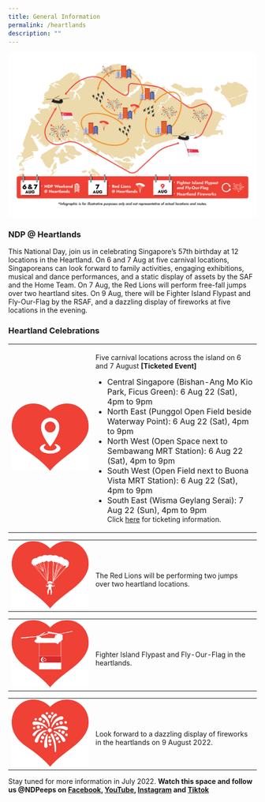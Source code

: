 ```yaml
---
title: General Information
permalink: /heartlands
description: ""
---
```

![](/images/NDP%20@%20Heartlands%20KV%202Jun2022%2012pm.jpg)
### NDP @ Heartlands
This National Day, join us in celebrating Singapore’s 57th birthday at 12 locations in the Heartland. On 6 and 7 Aug at five carnival locations, Singaporeans can look forward to family activities, engaging exhibitions, musical and dance performances, and a static display of assets by the SAF and the Home Team. On 7 Aug, the Red Lions will perform free-fall jumps over two heartland sites. On 9 Aug, there will be Fighter Island Flypast and Fly-Our-Flag by the RSAF, and a dazzling display of fireworks at five locations in the evening. 

<style>
   @media all and (max-width: 768px) {
   tr > td:first-child {
   width: 25% !important;
   }
   tr > td:first-child img {
   margin-top: 30px !important;
   }
   }
</style>
### Heartland Celebrations
<table>
   <tbody>
      <tr>
         <td style="width: 156px"><img src="/images/NDP @ Heartlands Images 20May2022 1pm3.jpg" alt="Image"></td>
				<td><br>Five carnival locations across the island on 6 and 7 August <b>[Ticketed Event]</b>
<ul>
<li style="font-size:1rem">Central Singapore (Bishan-Ang Mo Kio Park, Ficus Green): 6 Aug 22 (Sat), 4pm to 9pm</li>
<li style="font-size:1rem">North East (Punggol Open Field beside Waterway Point): 6 Aug 22 (Sat), 4pm to 9pm</li>
<li style="font-size:1rem">North West (Open Space next to Sembawang MRT Station): 6 Aug 22 (Sat), 4pm to 9pm</li>
<li style="font-size:1rem">South West (Open Field next to Buona Vista MRT Station): 6 Aug 22 (Sat), 4pm to 9pm</li>
<li style="font-size:1rem">South East (Wisma Geylang Serai): 7 Aug 22 (Sun), 4pm to 9pm</li>
	Click <a href="ticketing/heartlands" target="_blank">here</a> for ticketing information.
					</ul>
				</td>
      </tr>
   </tbody>
</table>
<table>
   <tbody>
      <tr>
         <td style="width: 156px"><img src="/images/NDP @ Heartlands Images 20May2022 1pm8.jpg" alt="Image"></td>
         <td><br>The Red Lions will be performing two jumps over two heartland locations.</td>
      </tr>
   </tbody>
</table>
<table>
   <tbody>
		  <tr>
         <td style="width: 156px"><img src="/images/NDP @ Heartlands State Flag Flypast Icon 26May2022 9am.jpg" alt="Image"></td>
         <td><br> Fighter Island Flypast and Fly-Our-Flag in the heartlands.</td>
      </tr>
   </tbody>
</table>
<table>
   <tbody>
      <tr>
         <td style="width: 156px"><img src="/images/NDP @ Heartlands Images 20May2022 1pm9.jpg" alt="Image"></td>
         <td><br>Look forward to a dazzling display of fireworks <span class="red-ttesxt">in the heartlands</span> on 9 August 2022.</td>
      </tr>
   </tbody>
</table>

Stay tuned for more information in July 2022.
**Watch this space and follow us @NDPeeps on [Facebook](https://www.facebook.com/NDPeeps), [YouTube](https://www.youtube.com/user/NDPeeps), [Instagram](https://www.instagram.com/ndpeeps/?hl=en) and [Tiktok](https://www.tiktok.com/@ndpeeps?lang=en)**